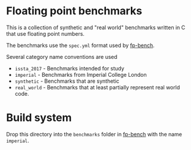 # Floating point benchmarks

This is a collection of synthetic and "real world" benchmarks
written in C that use floating point numbers.

The benchmarks use the `spec.yml` format used by [fp-bench](https://github.com/delcypher/fp-bench).

Several category name conventions are used

* `issta_2017` - Benchmarks intended for study
* `imperial` - Benchmarks from Imperial College London
* `synthetic` - Benchmarks that are synthetic
* `real_world` - Benchmarks that at least partially represent real world code.

# Build system

Drop this directory into the `benchmarks` folder in
[fp-bench](https://github.com/delcypher/fp-bench)
with the name `imperial`.

